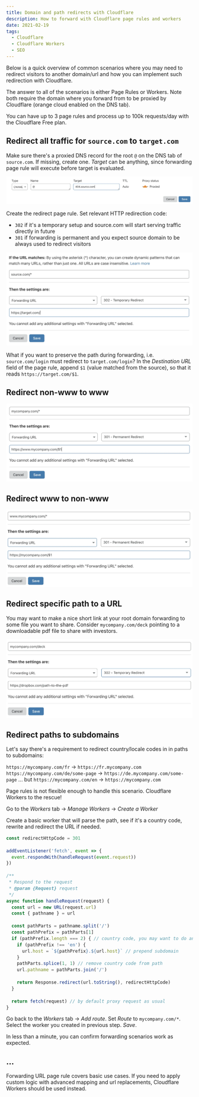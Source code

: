 ```yaml
---
title: Domain and path redirects with Cloudflare
description: How to forward with Cloudflare page rules and workers
date: 2021-02-19
tags:
  - Cloudflare
  - Cloudflare Workers
  - SEO
---
```


Below is a quick overview of common scenarios where you may need to redirect visitors to another domain/url and how you can implement such redirection with Cloudflare.

The answer to all of the scenarios is either Page Rules or Workers. Note both require the domain where you forward from to be proxied by Cloudflare (orange cloud enabled on the DNS tab). 

You can have up to 3 page rules and process up to 100k requests/day with the Cloudflare Free plan.

## Redirect all traffic for `source.com` to `target.com`

Make sure there's a proxied DNS record for the root `@` on the DNS tab of `source.com`. If missing, create one. *Target* can be anything, since forwarding page rule will execute before target is evaluated.

![Create DNS record for source domain](/posts/2021/02/domain-and-path-redirects-with-cloudflare/create-dns-record-for-source-domain.webp)

Create the redirect page rule. Set relevant HTTP redirection code:

- `302` if it's a temporary setup and source.com will start serving traffic directly in future
- `301` if forwarding is permanent and you expect source domain to be always used to redirect visitors

![Redirect domain page rule](/posts/2021/02/domain-and-path-redirects-with-cloudflare/redirect-domains-with-cloudflare.webp)

What if you want to preserve the path during forwarding, i.e. `source.com/login` must redirect to `target.com/login`?
In the *Destination URL* field of the page rule, append `$1` (value matched from the source), so that it reads `https://target.com/$1`.

## Redirect non-www to www

![Redirect non-www to www](/posts/2021/02/domain-and-path-redirects-with-cloudflare/non-www-to-www.webp)

## Redirect www to non-www

![Redirect www to non-www](/posts/2021/02/domain-and-path-redirects-with-cloudflare/www-to-non-www.webp)

## Redirect specific path to a URL

You may want to make a nice short link at your root domain forwarding to some file you want to share. 
Consider `mycompany.com/deck` pointing to a downloadable pdf file to share with investors.

![Path redirect with Cloudflare](/posts/2021/02/domain-and-path-redirects-with-cloudflare/path-redirect-with-cloudflare.webp)

## Redirect paths to subdomains

Let's say there's a requirement to redirect country/locale codes in in paths to subdomains:

`https://mycompany.com/fr` → `https://fr.mycompany.com`
`https://mycompany.com/de/some-page` → `https://de.mycompany.com/some-page`
...
but `https://mycompany.com/en` → `https://mycompany.com`

Page rules is not flexible enough to handle this scenario. Cloudflare Workers to the rescue!

Go to the *Workers* tab → *Manage Workers* → *Create a Worker*

Create a basic worker that will parse the path, see if it's a country code, rewrite and redirect the URL if needed.

```js
const redirectHttpCode = 301

addEventListener('fetch', event => {
  event.respondWith(handleRequest(event.request))
})

/**
 * Respond to the request
 * @param {Request} request
 */
async function handleRequest(request) {
  const url = new URL(request.url)
  const { pathname } = url
  
  const pathParts = pathname.split('/')
  const pathPrefix = pathParts[1]
  if (pathPrefix.length === 2) { // country code, you may want to do an inclusion check instead
    if (pathPrefix !== 'en') {
      url.host = `${pathPrefix}.${url.host}` // prepend subdomain
    }
    pathParts.splice(1, 1) // remove country code from path
    url.pathname = pathParts.join('/')

    return Response.redirect(url.toString(), redirectHttpCode)
  }

  return fetch(request) // by default proxy request as usual
}
```

Go back to the *Workers* tab → *Add route*. 
Set *Route* to `mycompany.com/*`. Select the worker you created in previous step. *Save*.

In less than a minute, you can confirm forwarding scenarios work as expected.

## ...

Forwarding URL page rule covers basic use cases. If you need to apply custom logic with advanced mapping and url replacements, Cloudflare Workers should be used instead.